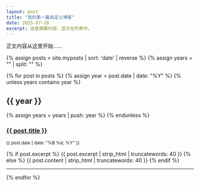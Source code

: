 ```yaml
---
layout: post
title: "我的第一篇自定义博客"
date: 2025-07-10
excerpt: 这是摘要内容，显示在列表中。
---
```

正文内容从这里开始……



{% assign posts = site.myposts | sort: 'date' | reverse %}
{% assign years = "" | split: "" %}

{% for post in posts %}
  {% assign year = post.date | date: "%Y" %}
  {% unless years contains year %}
    <h2>{{ year }}</h2>
    {% assign years = years | push: year %}
  {% endunless %}

  <div class="post-entry">
    <h3><a href="{{ post.url | relative_url }}">{{ post.title }}</a></h3>
    <p><small>{{ post.date | date: "%B %d, %Y" }}</small></p>
    <p>
      {% if post.excerpt %}
        {{ post.excerpt | strip_html | truncatewords: 40 }}
      {% else %}
        {{ post.content | strip_html | truncatewords: 40 }}
      {% endif %}
    </p>
    <hr>
  </div>
{% endfor %}
